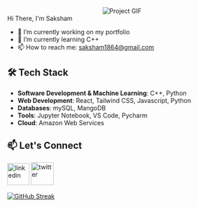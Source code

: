   <div style="flex: 1; padding-left: 20px; text-align: center;">
    <img src="https://art.pixilart.com/sr2a1d29a0458aws3.gif" alt="Project GIF" style="max-width: 100%; height: auto;" />
  </div>
<!-- <p align="center">
  <img src="https://art.pixilart.com/sr2a1d29a0458aws3.gif" alt="animated" width="800px" left="5px"/>
</p> -->
 Hi There, I'm Saksham
 
- 🔭 I’m currently working on my portfolio
- 🌱 I’m currently learning  C++ 
- 📫 How to reach me: saksham1864@gmail.com 

## 🛠️ Tech Stack
- **Software Development & Machine Learning**: C++, Python
- **Web Development**: React, Tailwind CSS, Javascript, Python
- **Databases**: mySQL, MangoDB
- **Tools**: Jupyter Notebook, VS Code, Pycharm
- **Cloud**: Amazon Web Services
  
## 📫 Let's Connect

[<img src='https://img.icons8.com/?size=100&id=44019&format=png&color=000000' alt='linkedin' height='50'>](https://www.linkedin.com/in/sakshamsharma24/)   [<img src='https://img.icons8.com/?size=100&id=bG29Ckcdp6YP&format=png&color=000000' alt='twitter' height='52'>](https://twitter.com/@fawkesverse)

[![GitHub Streak](https://streak-stats.demolab.com?user=saksham1864&theme=dark)](https://git.io/streak-stats)
